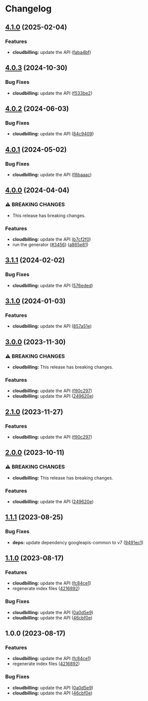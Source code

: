 # Changelog

## [4.1.0](https://github.com/googleapis/google-api-nodejs-client/compare/cloudbilling-v4.0.3...cloudbilling-v4.1.0) (2025-02-04)


### Features

* **cloudbilling:** update the API ([faba4bf](https://github.com/googleapis/google-api-nodejs-client/commit/faba4bf8ab6efcafad91f0ef08c2bf24f002154f))

## [4.0.3](https://github.com/googleapis/google-api-nodejs-client/compare/cloudbilling-v4.0.2...cloudbilling-v4.0.3) (2024-10-30)


### Bug Fixes

* **cloudbilling:** update the API ([f533be2](https://github.com/googleapis/google-api-nodejs-client/commit/f533be2bafae11ff556205a58b84c79dd377ed1e))

## [4.0.2](https://github.com/googleapis/google-api-nodejs-client/compare/cloudbilling-v4.0.1...cloudbilling-v4.0.2) (2024-06-03)


### Bug Fixes

* **cloudbilling:** update the API ([84c9409](https://github.com/googleapis/google-api-nodejs-client/commit/84c9409e6600115c3c860ccb12953622dace4600))

## [4.0.1](https://github.com/googleapis/google-api-nodejs-client/compare/cloudbilling-v4.0.0...cloudbilling-v4.0.1) (2024-05-02)


### Bug Fixes

* **cloudbilling:** update the API ([f8baaac](https://github.com/googleapis/google-api-nodejs-client/commit/f8baaac306d170b837cf2eb544edae932d13ed98))

## [4.0.0](https://github.com/googleapis/google-api-nodejs-client/compare/cloudbilling-v3.1.1...cloudbilling-v4.0.0) (2024-04-04)


### ⚠ BREAKING CHANGES

* This release has breaking changes.

### Features

* **cloudbilling:** update the API ([b7cf2f0](https://github.com/googleapis/google-api-nodejs-client/commit/b7cf2f02200478f1ccf0b6e17aeb9ba73f8a30dd))
* run the generator ([#3456](https://github.com/googleapis/google-api-nodejs-client/issues/3456)) ([a865e81](https://github.com/googleapis/google-api-nodejs-client/commit/a865e81539b315d3b321650663ba0b2555b1e5a1))

## [3.1.1](https://github.com/googleapis/google-api-nodejs-client/compare/cloudbilling-v3.1.0...cloudbilling-v3.1.1) (2024-02-02)


### Bug Fixes

* **cloudbilling:** update the API ([576eded](https://github.com/googleapis/google-api-nodejs-client/commit/576ededec3fe5860e898f4fca689359986867eee))

## [3.1.0](https://github.com/googleapis/google-api-nodejs-client/compare/cloudbilling-v3.0.0...cloudbilling-v3.1.0) (2024-01-03)


### Features

* **cloudbilling:** update the API ([857a51e](https://github.com/googleapis/google-api-nodejs-client/commit/857a51e47b42f642555ff5ade0e8a39c55059e6e))

## [3.0.0](https://github.com/googleapis/google-api-nodejs-client/compare/cloudbilling-v2.1.0...cloudbilling-v3.0.0) (2023-11-30)


### ⚠ BREAKING CHANGES

* **cloudbilling:** This release has breaking changes.

### Features

* **cloudbilling:** update the API ([f90c297](https://github.com/googleapis/google-api-nodejs-client/commit/f90c297eff5855478de524999b4d01c49ad47220))
* **cloudbilling:** update the API ([249620e](https://github.com/googleapis/google-api-nodejs-client/commit/249620e149a75d571a77e623be93c74b9d1c7cf7))

## [2.1.0](https://github.com/googleapis/google-api-nodejs-client/compare/cloudbilling-v2.0.0...cloudbilling-v2.1.0) (2023-11-27)


### Features

* **cloudbilling:** update the API ([f90c297](https://github.com/googleapis/google-api-nodejs-client/commit/f90c297eff5855478de524999b4d01c49ad47220))

## [2.0.0](https://github.com/googleapis/google-api-nodejs-client/compare/cloudbilling-v1.1.1...cloudbilling-v2.0.0) (2023-10-11)


### ⚠ BREAKING CHANGES

* **cloudbilling:** This release has breaking changes.

### Features

* **cloudbilling:** update the API ([249620e](https://github.com/googleapis/google-api-nodejs-client/commit/249620e149a75d571a77e623be93c74b9d1c7cf7))

## [1.1.1](https://github.com/googleapis/google-api-nodejs-client/compare/cloudbilling-v1.1.0...cloudbilling-v1.1.1) (2023-08-25)


### Bug Fixes

* **deps:** update dependency googleapis-common to v7 ([9491ec1](https://github.com/googleapis/google-api-nodejs-client/commit/9491ec1cdc3c413e7d73edcfcd59cf5c28a7c855))

## [1.1.0](https://github.com/googleapis/google-api-nodejs-client/compare/cloudbilling-v1.0.0...cloudbilling-v1.1.0) (2023-08-17)


### Features

* **cloudbilling:** update the API ([fc84ce1](https://github.com/googleapis/google-api-nodejs-client/commit/fc84ce1d1e5701daf2f23ac1d4b2b85c9b0c3abc))
* regenerate index files ([4216892](https://github.com/googleapis/google-api-nodejs-client/commit/42168925208e087c952d1fc8267847731d05ae9f))


### Bug Fixes

* **cloudbilling:** update the API ([0a0d5e9](https://github.com/googleapis/google-api-nodejs-client/commit/0a0d5e9f35d4e18a45ac1b1b5327661e0a2b31f4))
* **cloudbilling:** update the API ([46cbf0e](https://github.com/googleapis/google-api-nodejs-client/commit/46cbf0ef919c7cfec934e0f07765ed93c0b17b9c))

## 1.0.0 (2023-08-17)


### Features

* **cloudbilling:** update the API ([fc84ce1](https://github.com/googleapis/google-api-nodejs-client/commit/fc84ce1d1e5701daf2f23ac1d4b2b85c9b0c3abc))
* regenerate index files ([4216892](https://github.com/googleapis/google-api-nodejs-client/commit/42168925208e087c952d1fc8267847731d05ae9f))


### Bug Fixes

* **cloudbilling:** update the API ([0a0d5e9](https://github.com/googleapis/google-api-nodejs-client/commit/0a0d5e9f35d4e18a45ac1b1b5327661e0a2b31f4))
* **cloudbilling:** update the API ([46cbf0e](https://github.com/googleapis/google-api-nodejs-client/commit/46cbf0ef919c7cfec934e0f07765ed93c0b17b9c))
